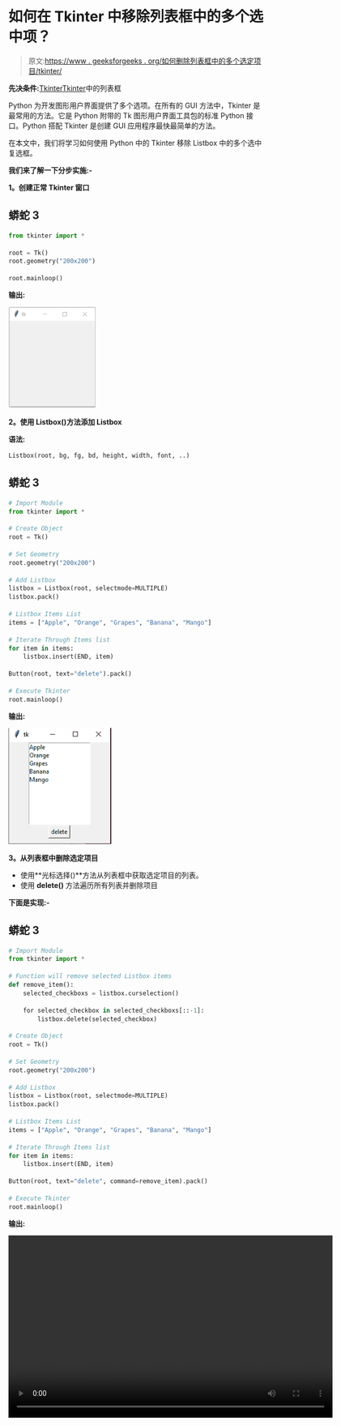 # 如何在 Tkinter 中移除列表框中的多个选中项？

> 原文:[https://www . geeksforgeeks . org/如何删除列表框中的多个选定项目/tkinter/](https://www.geeksforgeeks.org/how-to-remove-multiple-selected-items-in-listbox-in-tkinter/)

**先决条件:**[Tkinter](https://www.geeksforgeeks.org/python-gui-tkinter/https://www.geeksforgeeks.org/python-gui-tkinter/)[Tkinter](https://www.geeksforgeeks.org/python-tkinter-listbox-widget/)中的列表框

Python 为开发图形用户界面提供了多个选项。在所有的 GUI 方法中，Tkinter 是最常用的方法。它是 Python 附带的 Tk 图形用户界面工具包的标准 Python 接口。Python 搭配 Tkinter 是创建 GUI 应用程序最快最简单的方法。

在本文中，我们将学习如何使用 Python 中的 Tkinter 移除 Listbox 中的多个选中复选框。

**我们来了解一下分步实施:-**

**1。创建正常 Tkinter 窗口**

## 蟒蛇 3

```py
from tkinter import *

root = Tk()
root.geometry("200x200")

root.mainloop()
```

**输出:**

![](img/fcbcf12cbb8e2fb439d28874b3d173ba.png)

**2。使用 Listbox()方法添加 Listbox**

**语法:**

```py
Listbox(root, bg, fg, bd, height, width, font, ..) 
```

## 蟒蛇 3

```py
# Import Module
from tkinter import *

# Create Object
root = Tk()

# Set Geometry
root.geometry("200x200")

# Add Listbox
listbox = Listbox(root, selectmode=MULTIPLE)
listbox.pack()

# Listbox Items List
items = ["Apple", "Orange", "Grapes", "Banana", "Mango"]

# Iterate Through Items list 
for item in items:
    listbox.insert(END, item)

Button(root, text="delete").pack()

# Execute Tkinter
root.mainloop()
```

**输出:**

![](img/583a63457237f6140d5aac179eb0d193.png)

**3。从列表框中删除选定项目**

*   使用**光标选择()**方法从列表框中获取选定项目的列表。
*   使用 **delete()** 方法遍历所有列表并删除项目

**下面是实现:-**

## 蟒蛇 3

```py
# Import Module
from tkinter import *

# Function will remove selected Listbox items
def remove_item():
    selected_checkboxs = listbox.curselection()

    for selected_checkbox in selected_checkboxs[::-1]:
        listbox.delete(selected_checkbox)

# Create Object
root = Tk()

# Set Geometry
root.geometry("200x200")

# Add Listbox
listbox = Listbox(root, selectmode=MULTIPLE)
listbox.pack()

# Listbox Items List
items = ["Apple", "Orange", "Grapes", "Banana", "Mango"]

# Iterate Through Items list 
for item in items:
    listbox.insert(END, item)

Button(root, text="delete", command=remove_item).pack()

# Execute Tkinter
root.mainloop()
```

**输出:**

<video class="wp-video-shortcode" id="video-548595-1" width="640" height="360" preload="metadata" controls=""><source type="video/mp4" src="https://media.geeksforgeeks.org/wp-content/uploads/20210125172532/FreeOnlineScreenRecorderProject5.mp4?_=1">[https://media.geeksforgeeks.org/wp-content/uploads/20210125172532/FreeOnlineScreenRecorderProject5.mp4](https://media.geeksforgeeks.org/wp-content/uploads/20210125172532/FreeOnlineScreenRecorderProject5.mp4)</video>